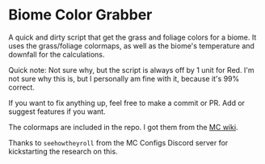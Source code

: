 # Biome Color Grabber
A quick and dirty script that get the grass and foliage colors for a biome. It uses the grass/foliage colormaps, as well as the biome's temperature and downfall for the calculations.

Quick note: Not sure why, but the script is always off by 1 unit for Red. I'm not sure why this is, but I personally am fine with it, because it's 99% correct.

If you want to fix anything up, feel free to make a commit or PR. Add or suggest features if you want.


The colormaps are included in the repo. I got them from the [MC wiki](https://minecraft.fandom.com/wiki/Color#Biome_colors).


Thanks to `seehowtheyroll` from the MC Configs Discord server for kickstarting the research on this.
